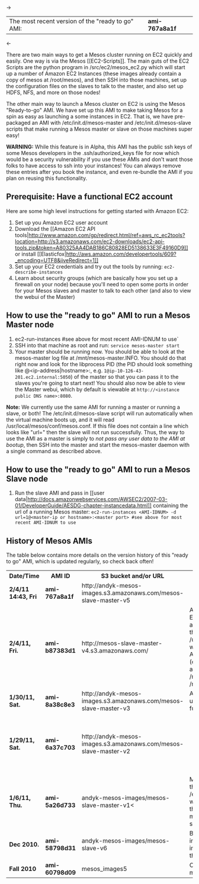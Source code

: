 -><font size="3em"><table><tr><td>The most recent version of the "ready to go" AMI:</td><td><b>ami-767a8a1f</b></td></tr></table></font><-

There are two main ways to get a Mesos cluster running on EC2 quickly and easily. One way is via the Mesos [[EC2-Scripts]]. The main guts of the EC2 Scripts are the python program in <mesos-download-root-dir>/src/ec2/mesos_ec2.py which will start up a number of Amazon EC2 Instances (these images already contain a copy of mesos at /root/mesos), and then SSH into those machines, set up the configuration files on the slaves to talk to the master, and also set up HDFS, NFS, and more on those nodes!

The other main way to launch a Mesos cluster on EC2 is using the Mesos "Ready-to-go" AMI. We have set up this AMI to make taking Mesos for a spin as easy as launching a some instances in EC2. That is, we have pre-packaged an AMI with /etc/init.d/mesos-master and /etc/init.d/mesos-slave scripts that make running a Mesos master or slave on those machines super easy!

<b>WARNING:</b> While this feature is in Alpha, this AMI has the public ssh keys of some Mesos developers in the .ssh/authorized_keys file for now which would be a security vulnerability if you use these AMIs and don't want those folks to have access to ssh into your instances! You can always remove these entries after you book the instance, and even re-bundle the AMI if you plan on reusing this functionality.

## Prerequisite: Have a functional EC2 account

Here are some high level instructions for getting started with Amazon EC2:

1. Set up you Amazon EC2 user account
1. Download the [[Amazon EC2 API tools|http://www.amazon.com/gp/redirect.html/ref=aws_rc_ec2tools?location=http://s3.amazonaws.com/ec2-downloads/ec2-api-tools.zip&token=A80325AA4DAB186C80828ED5138633E3F49160D9]] or install [[Elasticfox|http://aws.amazon.com/developertools/609?_encoding=UTF8&jiveRedirect=1]]
1. Set up your EC2 credentials and try out the tools by running: `ec2-describe-instances`
1. Learn about security groups (which are basically how you set up a firewall on your node) because you'll need to open some ports in order for your Mesos slaves and master to talk to each other (and also to view the webui of the Master)

## How to use the "ready to go" AMI to run a Mesos Master node

1. ec2-run-instances <AMI-IDNUM> #see above for most recent AMI-IDNUM to use`
1. SSH into that machine as root and run: `service mesos-master start`
1. Your master should be running now. You should be able to look at the mesos-master log file at /mnt/mesos-master.INFO. You should do that right now and look for the libprocess PID (the PID should look something like <Integer>@<ip-address|hostname>:<port-num>, e.g. `1@ip-10-126-43-201.ec2.internal:5050`) of the master so that you can pass it to the slaves you're going to start next! You should also now be able to view the Master webui, which by default is viewable at `http://<instance public DNS name>:8080`.

<b>Note:</b> We currently use the same AMI for running a master or running a slave, or both! The /etc/init.d/mesos-slave script will run automatically when the virtual machine boots up, and it will read /usr/local/mesos/conf/mesos.conf. If this file does not contain a line which looks like "url=<lib process PID of mesos master>" then the slave will not run successfully. Thus, the way to use the AMI as a master is simply to <i>not pass any user data to the AMI at bootup</i>, then SSH into the master and start the mesos-master daemon with a single command as described above.

## How to use the "ready to go" AMI to run a Mesos Slave node

1. Run the slave AMI and pass in [[user data|http://docs.amazonwebservices.com/AWSEC2/2007-03-01/DeveloperGuide/AESDG-chapter-instancedata.html]] containing the url of a running Mesos master: `ec2-run-instances <AMI-IDNUM> -d url=1@<master-ip or hostname>:<master port> #see above for most recent AMI-IDNUM to use`

## History of Mesos AMIs
The table below contains more details on the version history of this "ready to go" AMI, which is updated regularly, so check back often!

<table>
  <tr>
    <th>Date/Time</th><th>AMI ID</th><th>S3 bucket and/or URL</th><th>Description and Notes</th><th>Bugs/Issues</th>
  </tr>
<td><b>2/4/11 14:43, Fri</b></td><td><b>ami-767a8a1f</b></td><td>http://andyk-mesos-images.s3.amazonaws.com/mesos-slave-master-v5<td><td>Fixed ~/.tags bug in last AMI</td><td></td>
  </tr>
  <tr>
    <td><b>2/4/11, Fri.</b></td><td><b>ami-b87383d1</b></td><td>http://mesos-slave-master-v4.s3.amazonaws.com/</td><td>Andy rolled a new AMI with mesos Event History functionality installed and enabled by default. Check out the new line in the config file at /usr/local/mesos/conf/mesos.conf which says "event_history_sqlite=1". Also check out the two new files (one txt and one sqlite3) storing task and framework history events: /mnt/event_history_db.sqlite3 and /mnt/event_history_log.txt</td><td>The ~/.tags director(/file?) was left on the image, needs to be removed by EC2Instance.bundleNewAMI() before ec2-bundle-volume is called.</td>
  </tr>
  <tr>
    <td><b>1/30/11, Sat.</b></td><td><b>ami-8a38c8e3</b></td><td>http://andyk-mesos-images.s3.amazonaws.com/mesos-slave-master-v3</td><td>Andy and Michael created a new AMI using the shiney new deploylib functionality!</td><td></td>
  </tr>
  <tr>
    <td><b>1/29/11, Sat.</b><td><b>ami-6a37c703</b></td></td><td>http://andyk-mesos-images.s3.amazonaws.com/mesos-slave-master-v2</td><td></td><td><b>DON'T USE THIS --> andyk forgot to run `make install` ---> This image has nginx added (which was set up by Justin Ma) and the most recent version of Mesos (using the radlab-demo branch)</td>
  </tr>
  <tr>
    <td><b>1/6/11, Thu.</b></td><td><b>ami-5a26d733</b></td><td>andyk-mesos-images/mesos-slave-master-v1<</td><td>Michael and Beth updated Mesos on that image. I added the /etc/init.d/mesos-master script as well as the /etc/default/mesos file that <b>ENABLE</b>s mesos. It doesn't run mesos-master at OS startup, but you should be able to run a master.</td><td></td>
  </tr>
  <tr>
    <td><b>Dec 2010.</b></td><td><b>ami-58798d31</b></td><td>andyk-mesos-images/mesos-slave-v6</td><td>Bundled, uploaded, and registered image in s3 bucket (see image.manifest.xml inside of that for the meta data about AMI parts)</td><td></td>
  </tr>
  <tr>
    <td><b>Fall 2010</b></td><td><b>ami-60798d09</b></td><td>mesos_images5</td><td>Created new AMI in s3 bucket (see mesos_images5/image.manifest.xml)</td><td></td>
  </tr>
  <tr>
</table>